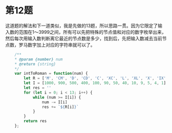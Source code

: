 # 第12题

这道题的解法和下一道类似，我是先做的13题，所以思路一贯。因为它限定了输入数的范围在1～3999之间，所有可以先把特殊的节点值和对应的数字枚举出来，然后每次用输入数判断离它最近的节点数是多少，找到后，先把输入数减去当前节点数，罗马数字加上对应的字符串就可以了。

```js
    /**
    * @param {number} num
    * @return {string}
    */
    var intToRoman = function(num) {
        let R = ['M', 'CM', 'D', 'CD', 'C', 'XC', 'L', 'XL', 'X', 'IX', 'V', 'IV', 'I']
        let I = [1000, 900, 500, 400, 100, 90, 50, 40, 10, 9, 5, 4, 1]
        let res = ''
        for (let i = 0; i < 13; i++) {
            while (num >= I[i]) {
                num -= I[i]
                res += `${R[i]}`   
            }
        }
        return res
    };
```